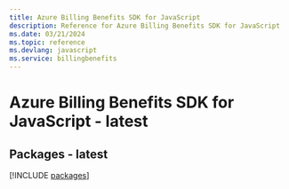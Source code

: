 ```yaml
---
title: Azure Billing Benefits SDK for JavaScript
description: Reference for Azure Billing Benefits SDK for JavaScript
ms.date: 03/21/2024
ms.topic: reference
ms.devlang: javascript
ms.service: billingbenefits
---
```

# Azure Billing Benefits SDK for JavaScript - latest
## Packages - latest
[!INCLUDE [packages](billing-benefits-index.md)]
